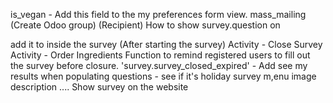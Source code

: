 is_vegan - Add this field to the my preferences form view. 
mass_mailing (Create Odoo group) (Recipient)
How to show survey.question on 
<div t-field='survey.description' class="oe_no_empty pb-5 text-break"/> add it to inside the survey (After starting the survey)
Activity - Close Survey
Activity - Order Ingredients
Function to remind registered users to fill out the survey before closure.
'survey.survey_closed_expired' - Add see my results
when populating questions - see if it's holiday
survey m,enu image description ....
Show survey on the website 

